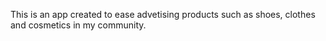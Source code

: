 This is an app created to ease  advetising  products
such as shoes, clothes and cosmetics in my community.

